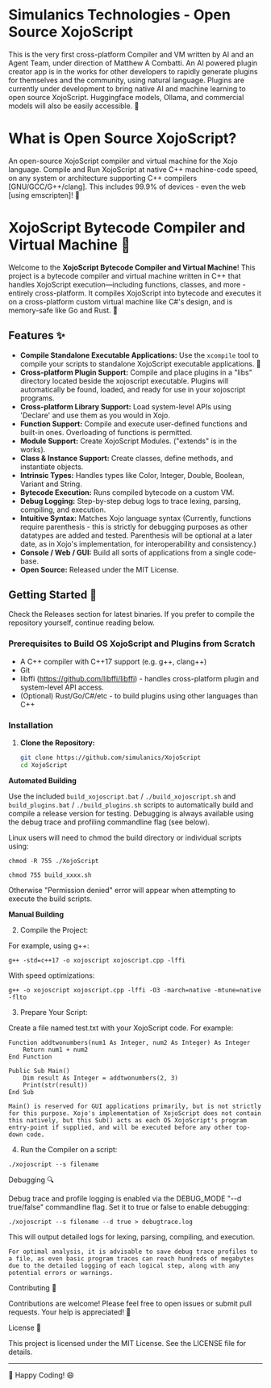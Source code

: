 # Simulanics Technologies - Open Source XojoScript

This is the very first cross-platform Compiler and VM written by AI and an Agent Team, under direction of Matthew A Combatti. An AI powered plugin creator app is in the works for other developers to rapidly generate plugins for themselves and the community, using natural language. Plugins are currently under development to bring native AI and machine learning to open source XojoScript. Huggingface models, Ollama, and commercial models will also be easily accessible. 🤗

# What is Open Source XojoScript?

An open-source XojoScript compiler and virtual machine for the Xojo language. Compile and Run XojoScript at native C++ machine-code speed, on any system or architecture supporting C++ compilers [GNU/GCC/G++/clang]. This includes 99.9% of devices - even the web [using emscripten]! 🙏

# XojoScript Bytecode Compiler and Virtual Machine 🚀

Welcome to the **XojoScript Bytecode Compiler and Virtual Machine**! This project is a bytecode compiler and virtual machine written in C++ that handles XojoScript execution—including functions, classes, and more - entirely cross-platform. It compiles XojoScript into bytecode and executes it on a cross-platform custom virtual machine like C#'s design, and is memory-safe like Go and Rust. 🤯

## Features ✨

- **Compile Standalone Executable Applications:** Use the `xcompile` tool to compile your scripts to standalone XojoScript executable applications. 🤗
- **Cross-platform Plugin Support:** Compile and place plugins in a "libs" directory located beside the xojoscript executable. Plugins will automatically be found, loaded, and ready for use in your xojoscript programs.
- **Cross-platform Library Support:** Load system-level APIs using 'Declare' and use them as you would in Xojo.
- **Function Support:** Compile and execute user-defined functions and built-in ones. Overloading of functions is permitted.
- **Module Support:** Create XojoScript Modules. ("extends" is in the works).
- **Class & Instance Support:** Create classes, define methods, and instantiate objects.
- **Intrinsic Types:** Handles types like Color, Integer, Double, Boolean, Variant and String.
- **Bytecode Execution:** Runs compiled bytecode on a custom VM.
- **Debug Logging:** Step-by-step debug logs to trace lexing, parsing, compiling, and execution.
- **Intuitive Syntax:** Matches Xojo language syntax (Currently, functions require parenthesis - this is strictly for debugging purposes as other datatypes are added and tested. Parenthesis will be optional at a later date, as in Xojo's implementation, for interoperability and consistency.)
- **Console / Web / GUI:** Build all sorts of applications from a single code-base.
- **Open Source:** Released under the MIT License.

## Getting Started 🏁

Check the Releases section for latest binaries. If you prefer to compile the repository yourself, continue reading below.

### Prerequisites to Build OS XojoScript and Plugins from Scratch

- A C++ compiler with C++17 support (e.g. g++, clang++)
- Git
- libffi (https://github.com/libffi/libffi) - handles cross-platform plugin and system-level API access.
- (Optional) Rust/Go/C#/etc - to build plugins using other languages than C++

### Installation

1. **Clone the Repository:**

   ```bash
   git clone https://github.com/simulanics/XojoScript
   cd XojoScript
   ```


**Automated Building**

Use the included `build_xojoscript.bat` / `./build_xojoscript.sh` and `build_plugins.bat` / `./build_plugins.sh` scripts to automatically build and compile a release version for testing. Debugging is always available using the debug trace and profiling commandline flag (see below).

Linux users will need to chmod the build directory or individual scripts using:

`chmod -R 755 ./XojoScript`

`chmod 755 build_xxxx.sh`

Otherwise "Permission denied" error will appear when attempting to execute the build scripts.




**Manual Building**

2. Compile the Project:

For example, using g++:

```
g++ -std=c++17 -o xojoscript xojoscript.cpp -lffi
```

With speed optimizations:

```
g++ -o xojoscript xojoscript.cpp -lffi -O3 -march=native -mtune=native -flto
```

3. Prepare Your Script:

Create a file named test.txt with your XojoScript code. For example:

```
Function addtwonumbers(num1 As Integer, num2 As Integer) As Integer
    Return num1 + num2
End Function

Public Sub Main()
    Dim result As Integer = addtwonumbers(2, 3)
    Print(str(result))
End Sub
```

`Main() is reserved for GUI applications primarily, but is not strictly for this purpose. Xojo's implementation of XojoScript does not contain this natively, but this Sub() acts as each OS XojoScript's program entry-point if supplied, and will be executed before any other top-down code.`

4. Run the Compiler on a script:

```
./xojoscript --s filename
```

Debugging 🔍

Debug trace and profile logging is enabled via the DEBUG_MODE "--d true/false" commandline flag. Set it to true or false to enable debugging:

```
./xojoscript --s filename --d true > debugtrace.log
```

This will output detailed logs for lexing, parsing, compiling, and execution.

`For optimal analysis, it is advisable to save debug trace profiles to a file, as even basic program traces can reach hundreds of megabytes due to the detailed logging of each logical step, along with any potential errors or warnings.`

Contributing 🤝

Contributions are welcome! Please feel free to open issues or submit pull requests. Your help is appreciated! 🎉

License 📄

This project is licensed under the MIT License. See the LICENSE file for details.

---

🤗 Happy Coding! 😄



